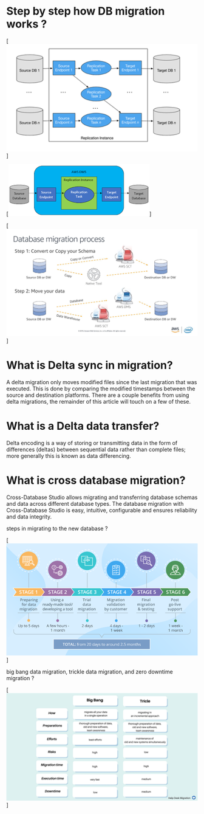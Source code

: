 # Step by step how DB migration works ?

[![Watch the video](AWS-DB-Migration.png)]



[![Watch the video](AWS-DB-Migration1.png)]



[![Watch the video](database-migration-process.jpeg)]

# What is Delta sync in migration?


A delta migration only moves modified files since the last migration that was executed. This is done by comparing the modified timestamps between the source and destination platforms. There are a couple benefits from using delta migrations, the remainder of this article will touch on a few of these.

# What is a Delta data transfer?

Delta encoding is a way of storing or transmitting data in the form of differences (deltas) between sequential data rather than complete files; more generally this is known as data differencing.


# What is cross database migration?

Cross-Database Studio allows migrating and transferring database schemas and data across different database types. The database migration with Cross-Database Studio is easy, intuitive, configurable and ensures reliability and data integrity.


steps in migrating to the new database ?

[![Watch the video](data-migration.png)]


big bang data migration, trickle data migration, and zero downtime migration ?



[![Watch the video](bigbang-vs-tricle.jpg)]